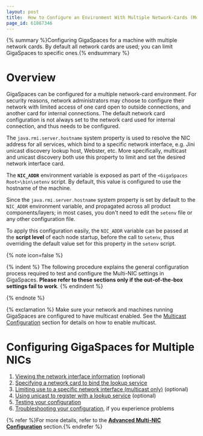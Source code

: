 ```yaml
---
layout: post
title:  How to Configure an Environment With Multiple Network-Cards (Multi-NIC)
page_id: 61867346
---
```


{% summary %}Configuring GigaSpaces for a machine with multiple network cards. By default all network cards are used; you can limit GigaSpaces to specific ones.{% endsummary %}

# Overview

GigaSpaces can be configured for a multiple network-card environment. For security reasons, network administrators may choose to configure their network with limited access of one card open to outside connections, and another card for internal connections. The default network card configuration is not always set to the network card used for internal connection, and thus needs to be configured.

The `java.rmi.server.hostname` system property is used to resolve the NIC address for all services, which bind to a specific network interface, e.g. Jini unicast discovery lookup host, Webster, etc. More specifically, multicast and unicast discovery both use this property to limit and set the desired network interface card.

The **`NIC_ADDR`** environment variable is exposed as part of the `<GigaSpaces Root>\bin\setenv` script. By default, this value is configured to use the hostname of the machine.

Since the `java.rmi.server.hostname` system property is set by default to the `NIC_ADDR` environment variable, and propagated across all product components/layers; in most cases, you don't need to edit the `setenv` file or any other configuration file.

To apply this configuration easily, the `NIC_ADDR` variable can be passed at the **script level** of each node startup, before the call to `setenv`, thus overriding the default value set for this property in the `setenv` script.

{% note icon=false %}

{% indent %}
The following procedure explains the general configuration process required to test and configure the Multi-NIC settings in GigaSpaces.
**Please refer to these sections only if the out-of-the-box settings fail to work**.
{% endindent %}

{% endnote %}

{% exclamation %} Make sure your network and machines running GigaSpaces are configured to have multicast enabled. See the [Multicast Configuration](/xap96/how-to-configure-multicast.html) section for details on how to enable multicast.

# Configuring GigaSpaces for Multiple NICs

1. [Viewing the network interface information](/xap96/advanced-multi-nic-configuration.html#1) (optional)
1. [Specifying a network card to bind the lookup service](/xap96/advanced-multi-nic-configuration.html#2)
1. [Limiting use to a specific network interface (multicast only)](/xap96/advanced-multi-nic-configuration.html#3) (optional)
1. [Using unicast to register with a lookup service](/xap96/advanced-multi-nic-configuration.html#4) (optional)
1. [Testing your configuration](/xap96/advanced-multi-nic-configuration.html#5)
1. [Troubleshooting your configuration](/xap96/advanced-multi-nic-configuration.html#6), if you experience problems

{% refer %}For more details, refer to the **[Advanced Multi-NIC Configuration](/xap96/advanced-multi-nic-configuration.html)** section.{% endrefer %}
